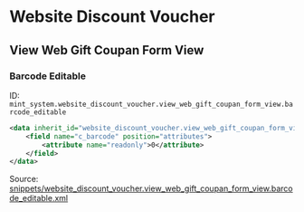 # Website Discount Voucher
## View Web Gift Coupan Form View  
### Barcode Editable  
ID: `mint_system.website_discount_voucher.view_web_gift_coupan_form_view.barcode_editable`  
```xml
<data inherit_id="website_discount_voucher.view_web_gift_coupan_form_view" priority="50">
    <field name="c_barcode" position="attributes">
        <attribute name="readonly">0</attribute>
    </field>
</data>

```
Source: [snippets/website_discount_voucher.view_web_gift_coupan_form_view.barcode_editable.xml](https://github.com/Mint-System/Odoo-Build/tree/16.0/snippets/website_discount_voucher.view_web_gift_coupan_form_view.barcode_editable.xml)

